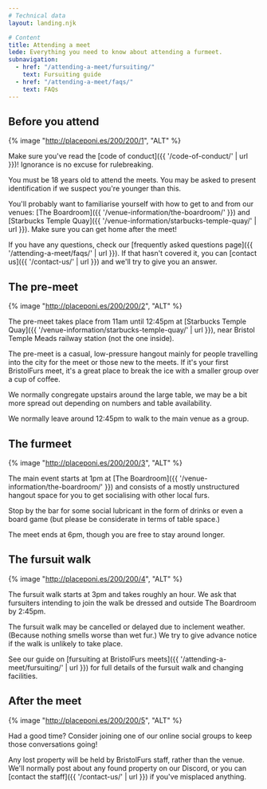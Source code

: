 ```yaml
---
# Technical data
layout: landing.njk

# Content
title: Attending a meet
lede: Everything you need to know about attending a furmeet.
subnavigation:
  - href: "/attending-a-meet/fursuiting/"
    text: Fursuiting guide
  - href: "/attending-a-meet/faqs/"
    text: FAQs
---
```


## Before you attend

{% image "http://placeponi.es/200/200/1", "ALT" %}

Make sure you've read the [code of conduct]({{ '/code-of-conduct/' | url }})! Ignorance is no excuse for rulebreaking.

You must be 18 years old to attend the meets. You may be asked to present identification if we suspect you're younger than this.

You'll probably want to familiarise yourself with how to get to and from our venues: [The Boardroom]({{ '/venue-information/the-boardroom/' }}) and [Starbucks Temple Quay]({{ '/venue-information/starbucks-temple-quay/' | url }}). Make sure you can get home after the meet!

If you have any questions, check our [frequently asked questions page]({{ '/attending-a-meet/faqs/' | url }}). If that hasn't covered it, you can [contact us]({{ '/contact-us/' | url }}) and we'll try to give you an answer.

## The pre-meet

{% image "http://placeponi.es/200/200/2", "ALT" %}

The pre-meet takes place from 11am until 12:45pm at [Starbucks Temple Quay]({{ '/venue-information/starbucks-temple-quay/' | url }}), near Bristol Temple Meads railway station (not the one inside).

The pre-meet is a casual, low-pressure hangout mainly for people travelling into the city for the meet or those new to the meets. If it's your first BristolFurs meet, it's a great place to break the ice with a smaller group over a cup of coffee.

We normally congregate upstairs around the large table, we may be a bit more spread out depending on numbers and table availability.

We normally leave around 12:45pm to walk to the main venue as a group.

## The furmeet

{% image "http://placeponi.es/200/200/3", "ALT" %}

The main event starts at 1pm at [The Boardroom]({{ '/venue-information/the-boardroom/' }}) and consists of a mostly unstructured hangout space for you to get socialising with other local furs.

Stop by the bar for some social lubricant in the form of drinks or even a board game (but please be considerate in terms of table space.)

The meet ends at 6pm, though you are free to stay around longer.

## The fursuit walk

{% image "http://placeponi.es/200/200/4", "ALT" %}

The fursuit walk starts at 3pm and takes roughly an hour. We ask that fursuiters intending to join the walk be dressed and outside The Boardroom by 2:45pm.

The fursuit walk may be cancelled or delayed due to inclement weather. (Because nothing smells worse than wet fur.) We try to give advance notice if the walk is unlikely to take place.

See our guide on [fursuiting at BristolFurs meets]({{ '/attending-a-meet/fursuiting/' | url }}) for full details of the fursuit walk and changing facilities.

## After the meet

{% image "http://placeponi.es/200/200/5", "ALT" %}

Had a good time? Consider joining one of our online social groups to keep those conversations going!

Any lost property will be held by BristolFurs staff, rather than the venue. We'll normally post about any found property on our Discord, or you can [contact the staff]({{ '/contact-us/' | url }}) if you've misplaced anything.
